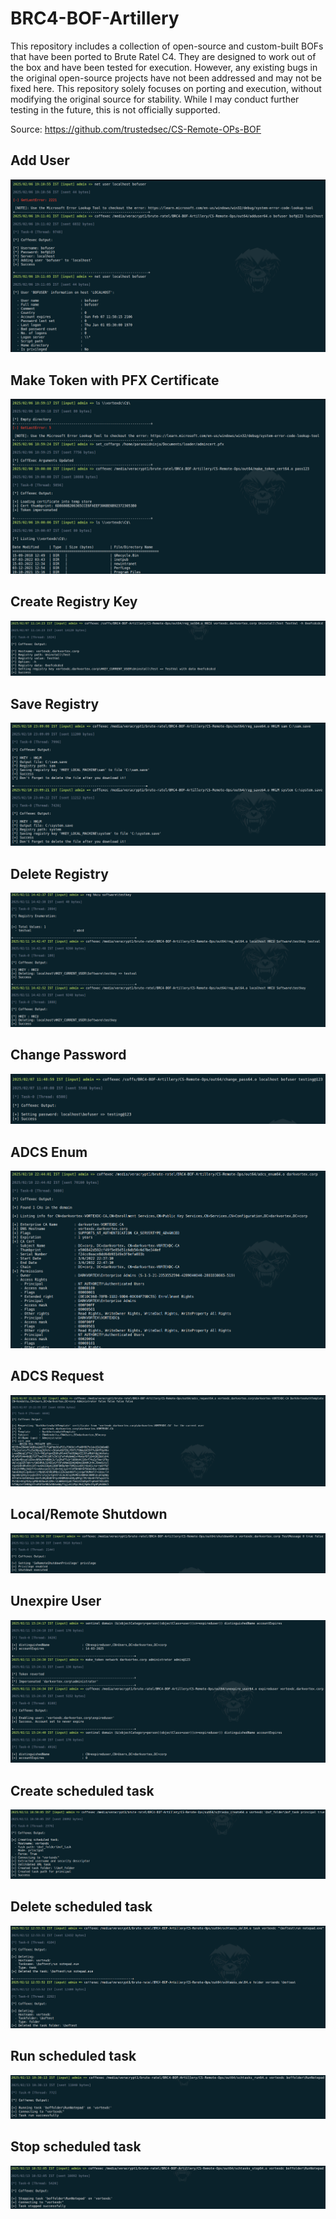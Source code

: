 # BRC4-BOF-Artillery

This repository includes a collection of open-source and custom-built BOFs that have been ported to Brute Ratel C4. They are designed to work out of the box and have been tested for execution. However, any existing bugs in the original open-source projects have not been addressed and may not be fixed here. This repository solely focuses on porting and execution, without modifying the original source for stability. While I may conduct further testing in the future, this is not officially supported.

Source: https://github.com/trustedsec/CS-Remote-OPs-BOF

## Add User

![](img/add_user.png)


## Make Token with PFX Certificate

![](img/make_token_cert.png)

## Create Registry Key

![](img/reg_set.png)

## Save Registry

![](img/reg_save.png)

## Delete Registry

![](img/reg_del.png)

## Change Password

![](img/change_pass.png)

## ADCS Enum

![](img/adcs_enum.png)

## ADCS Request 

![](img/adcs_request.png)

## Local/Remote Shutdown

![](img/shutdown.png)

## Unexpire User

![](img/unexpire_user.png)

## Create scheduled task

![](img/schtasks_create.png)

## Delete scheduled task

![](img/schtasks_del.png)

## Run scheduled task

![](img/schtasks_run.png)

## Stop scheduled task

![](img/schtasks_stop.png)